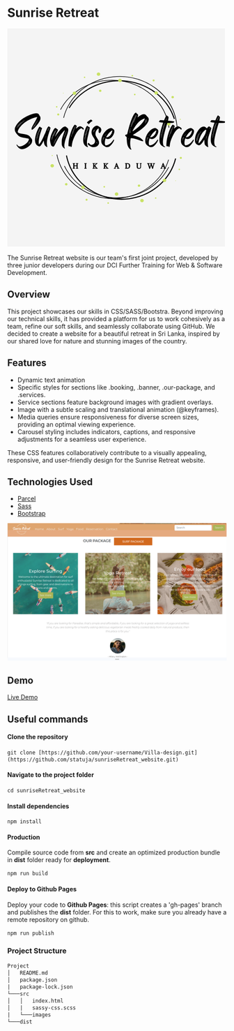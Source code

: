 # Sunrise Retreat
![logo](src/images/project-2.png)

The Sunrise Retreat website is our team's first joint project, developed by three junior developers during our DCI Further Training for Web & Software Development.

## Overview

This project showcases our skills in CSS/SASS/Bootstra. Beyond improving our technical skills, it has provided a platform for us to work cohesively as a team, refine our soft skills, and seamlessly collaborate using GitHub. 
We decided to create a website for a beautiful retreat in Sri Lanka, inspired by our shared love for nature and stunning images of the country.  

## Features

- Dynamic text animation
- Specific styles for sections like .booking, .banner, .our-package, and .services.
- Service sections feature background images with gradient overlays.
- Image with a subtle scaling and translational animation (@keyframes).
- Media queries ensure responsiveness for diverse screen sizes, providing an optimal viewing experience.
- Carousel styling includes indicators, captions, and responsive adjustments for a seamless user experience.

These CSS features collaboratively contribute to a visually appealing, responsive, and user-friendly design for the Sunrise Retreat website.

## Technologies Used

- [Parcel](https://parceljs.org/)
- [Sass](https://sass-lang.com/)
- [Bootstrap](https://getbootstrap.com/)

![home](src/images/screenshot.png)

## Demo

[Live Demo](https://statuja.github.io/my-norway/)

## Useful commands

#### Clone the repository
```
git clone [https://github.com/your-username/Villa-design.git](https://github.com/statuja/sunriseRetreat_website.git)
```
#### Navigate to the project folder
```
cd sunriseRetreat_website
```
#### Install dependencies
```
npm install
```
#### Production
Compile source code from **src** and create an optimized production bundle in **dist** folder ready for **deployment**.
```
npm run build
```
#### Deploy to Github Pages
Deploy your code to **Github Pages**: this script creates a 'gh-pages' branch and publishes the **dist** folder. For this to work, make sure you already have a remote repository on github.
```
npm run publish
```

### Project Structure
```
Project
│   README.md
│   package.json
|   package-lock.json
└───src
│   │   index.html
│   |   sassy-css.scss
|   └───images
└───dist
```




